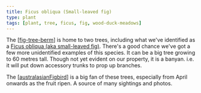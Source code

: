 ```yaml
---
title: Ficus obliqua (Small-leaved fig)
type: plant
tags: [plant, tree, ficus, fig, wood-duck-meadows]
---
```




The [[fig-tree-berm]] is home to two trees, including what we've identified as a [Ficus obliqua (aka small-leaved fig)](https://en.wikipedia.org/wiki/Ficus_obliqua). There's a good chance we've got a few more unidentified examples of this species. It can be a big tree growing to 60 metres tall. Though not yet evident on our property, it is a banyan. i.e. it will put down accessory trunks to prop up branches.

The [[australasianFigbird]] is a big fan of these trees, especially from April onwards as the fruit ripen. A source of many sightings and photos.




[//begin]: # "Autogenerated link references for markdown compatibility"
[fig-tree-berm]: ../fig-tree-berm "Fig tree berm"
[australasianFigbird]: ../../birdwatching/australasianFigbird "Australasian Figbird"
[//end]: # "Autogenerated link references"